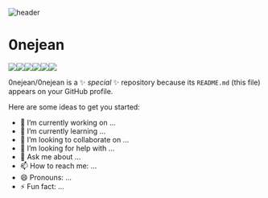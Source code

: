 ![header](https://capsule-render.vercel.app/api?type=transparent&fontcolor=000000&height=100&section=header&text=Hi%20there&fontSize=50&fontAlign=50)

# 0nejean 

<img src="https://img.shields.io/badge/html5-E34F26?style=flat&logo=html5&logoColor=white"/><img src="https://img.shields.io/badge/css3-1572B6?style=flat&logo=css3&logoColor=white"/><img src="https://img.shields.io/badge/sass-CC6699?style=flat&logo=sass&logoColor=white"/><img src="https://img.shields.io/badge/JavaScript-F7DF1E?style=flat&logo=JavaScript&logoColor=white"/><img src="https://img.shields.io/badge/jQuery-0769AD?style=flat&logo=jQuery&logoColor=white"/><img src="https://img.shields.io/badge/React-61DAFB?style=flat&logo=React&logoColor=white"/>

0nejean/0nejean is a ✨ _special_ ✨ repository because its `README.md` (this file) appears on your GitHub profile.

Here are some ideas to get you started:
- 🔭 I’m currently working on ...
- 🌱 I’m currently learning ...
- 👯 I’m looking to collaborate on ...
- 🤔 I’m looking for help with ...
- 💬 Ask me about ...
- 📫 How to reach me: ...
- 😄 Pronouns: ...
- ⚡ Fun fact: ...

